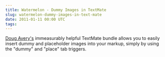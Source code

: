 ```yaml
---
title: Watermelon - Dummy Images in TextMate
slug: watermelon-dummy-images-in-text-mate
date: 2011-01-11 00:00 UTC
tags:
---
```


[Doug Avery's](http://www.averyvery.com) immeasurably helpful TextMate bundle allows you to easily insert dummy and placeholder images into your markup, simply by using the "dummy" and "place" tab triggers.
